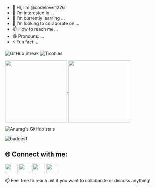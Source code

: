 - 👋 Hi, I’m @codelover1226
- 👀 I’m interested in ...
- 🌱 I’m currently learning ...
- 💞️ I’m looking to collaborate on ...
- 📫 How to reach me ...
- 😄 Pronouns: ...
- ⚡ Fun fact: ...

<!---
codelover1226/codelover1226 is a ✨ special ✨ repository because its `README.md` (this file) appears on your GitHub profile.
You can click the Preview link to take a look at your changes.
--->
![GitHub Streak](https://github-readme-streak-stats.herokuapp.com/?user=naturedevs&theme=onedark)
![Trophies](https://github-profile-trophy.vercel.app/?username=naturedevs&theme=onedark)

<a href="https://github.com/anuraghazra/github-readme-stats">
  <img height=200 align="center" src="https://github-readme-stats.vercel.app/api?username=naturedevs&show_icons=true&theme=transparent" />
</a>

<a href="https://github.com/anuraghazra/convoychat">
  <img height=200 align="center" src="https://github-readme-stats.vercel.app/api/top-langs?username=naturedevs&layout=compact&langs_count=8&card_width=320&theme=transparent" />
</a>

![Anurag's GitHub stats](https://github-readme-stats.vercel.app/api?username=naturedevs&show_icons=true&theme=transparent)

![badges1](https://dev-to-uploads.s3.amazonaws.com/uploads/articles/6n8fc8zw8pawxveffitx.png)

## 🌐 Connect with me:

<a href="your twitter link" target="blank"><img align="center" src="https://cdn.jsdelivr.net/npm/simple-icons@3.0.1/icons/twitter.svg" alt="" height="30" width="40" /></a>
<a href="your linkedin link" target="blank"><img align="center" src="https://cdn.jsdelivr.net/npm/simple-icons@3.0.1/icons/linkedin.svg" alt="" height="30" width="40" /></a>
<a href="your instagram link" target="blank"><img align="center" src="https://cdn.jsdelivr.net/npm/simple-icons@3.0.1/icons/instagram.svg" alt="" height="30" width="40" /></a>
<a href="your youtube link" target="blank"><img align="center" src="https://cdn.jsdelivr.net/npm/simple-icons@3.0.1/icons/youtube.svg" alt="" height="30" width="40" /></a>

📫 Feel free to reach out if you want to collaborate or discuss anything!
